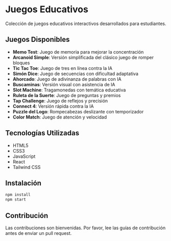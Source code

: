 # Juegos Educativos

Colección de juegos educativos interactivos desarrollados para estudiantes.

## Juegos Disponibles

- **Memo Test**: Juego de memoria para mejorar la concentración
- **Arcanoid Simple**: Versión simplificada del clásico juego de romper bloques
- **Tic Tac Toe**: Juego de tres en línea contra la IA
- **Simón Dice**: Juego de secuencias con dificultad adaptativa
- **Ahorcado**: Juego de adivinanza de palabras con IA
- **Buscaminas**: Versión visual con asistencia de IA
- **Slot Machine**: Tragamonedas con temática educativa
- **Ruleta de la Suerte**: Juego de preguntas y premios
- **Tap Challenge**: Juego de reflejos y precisión
- **Connect 4**: Versión rápida contra la IA
- **Puzzle del Logo**: Rompecabezas deslizante con temporizador
- **Color Match**: Juego de atención y velocidad

## Tecnologías Utilizadas

- HTML5
- CSS3
- JavaScript
- React
- Tailwind CSS

## Instalación

```bash
npm install
npm start
```

## Contribución

Las contribuciones son bienvenidas. Por favor, lee las guías de contribución antes de enviar un pull request. 